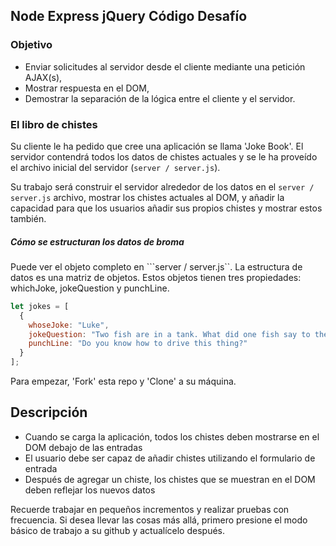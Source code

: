 ## Node Express jQuery Código Desafío

### Objetivo
- Enviar solicitudes al servidor desde el cliente mediante una petición AJAX(s),
- Mostrar respuesta en el DOM,
- Demostrar la separación de la lógica entre el cliente y el servidor.

### El libro de chistes

Su cliente le ha pedido que cree una aplicación se llama 'Joke Book'. El servidor contendrá todos los datos de chistes actuales y se le ha proveído el archivo inicial del servidor (`server / server.js`).

Su trabajo será construir el servidor alrededor de los datos en el `server / server.js` archivo, mostrar los chistes actuales al DOM, y añadir la capacidad para que los usuarios añadir sus propios chistes y mostrar estos también.

##### Cómo se estructuran los datos de broma
Puede ver el objeto completo en ```server / server.js``. La estructura de datos es una matriz de objetos. Estos objetos tienen tres propiedades: whichJoke, jokeQuestion y punchLine.

```JavaScript
let jokes = [
  {
    whoseJoke: "Luke",
    jokeQuestion: "Two fish are in a tank. What did one fish say to the other?",
    punchLine: "Do you know how to drive this thing?"
  }
];
```

Para empezar, 'Fork' esta repo y 'Clone' a su máquina.

Descripción
--------
* Cuando se carga la aplicación, todos los chistes deben mostrarse en el DOM debajo de las entradas
* El usuario debe ser capaz de añadir chistes utilizando el formulario de entrada
* Después de agregar un chiste, los chistes que se muestran en el DOM deben reflejar los nuevos datos

Recuerde trabajar en pequeños incrementos y realizar pruebas con frecuencia. Si desea llevar las cosas más allá, primero presione el modo básico de trabajo a su github y actualícelo después.
